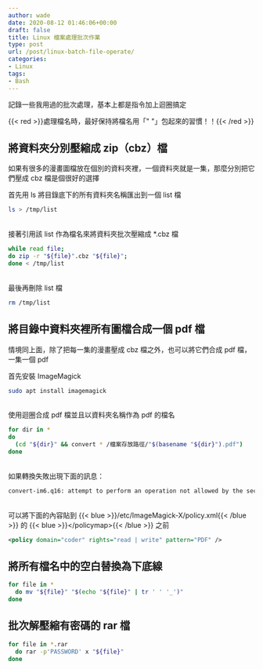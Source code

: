 ```yaml
---
author: wade
date: 2020-08-12 01:46:06+00:00
draft: false
title: Linux 檔案處理批次作業
type: post
url: /post/linux-batch-file-operate/
categories:
- Linux
tags:
- Bash
---
```


記錄一些我用過的批次處理，基本上都是指令加上迴圈搞定

{{< red >}}處理檔名時，最好保持將檔名用「" "」包起來的習慣！！{{< /red >}}


## 將資料夾分別壓縮成 zip（cbz）檔

如果有很多的漫畫圖檔放在個別的資料夾裡，一個資料夾就是一集，那麼分別把它們壓成 cbz 檔是個很好的選擇

首先用 ls 將目錄底下的所有資料夾名稱匯出到一個 list 檔

```bash
ls > /tmp/list
```

\
接著引用該 list 作為檔名來將資料夾批次壓縮成 *.cbz 檔

```bash
while read file; 
do zip -r "${file}".cbz "${file}";
done < /tmp/list
```

\
最後再刪除 list 檔

```bash
rm /tmp/list
```


## 將目錄中資料夾裡所有圖檔合成一個 pdf 檔

情境同上面，除了把每一集的漫畫壓成 cbz 檔之外，也可以將它們合成 pdf 檔，一集一個 pdf

首先安裝 ImageMagick

```bash
sudo apt install imagemagick
```

\
使用迴圈合成 pdf 檔並且以資料夾名稱作為 pdf 的檔名

```bash
for dir in *
do 
  (cd "${dir}" && convert * /檔案存放路徑/"$(basename "${dir}").pdf")
done
```

\
如果轉換失敗出現下面的訊息：

```bash
convert-im6.q16: attempt to perform an operation not allowed by the security policy `PDF' @ error/constitute.c/IsCoderAuthorized/408.
```

\
可以將下面的內容貼到 {{< blue >}}/etc/ImageMagick-X/policy.xml{{< /blue >}} 的 {{< blue >}}&lt;/policymap&gt;{{< /blue >}} 之前

```xml
<policy domain="coder" rights="read | write" pattern="PDF" />
```


## 將所有檔名中的空白替換為下底線

```bash
for file in *
  do mv "${file}" "$(echo "${file}" | tr ' ' '_')"
done
```


## 批次解壓縮有密碼的 rar 檔

```bash
for file in *.rar
  do rar -p'PASSWORD' x "${file}"
done
```

